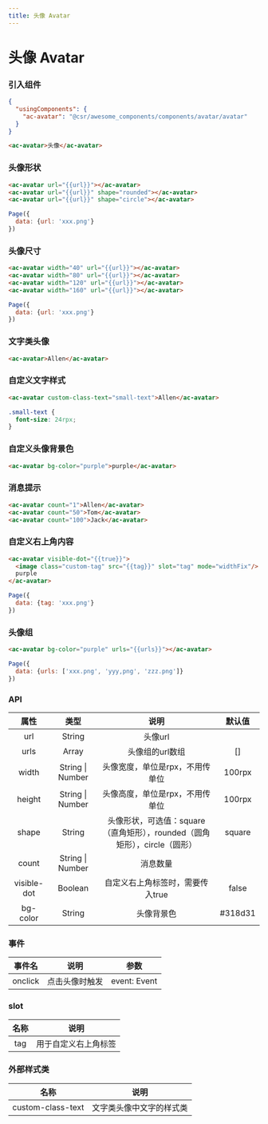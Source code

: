 ```yaml
---
title: 头像 Avatar
---
```


# 头像 Avatar
### 引入组件

```json
{
  "usingComponents": {
    "ac-avatar": "@csr/awesome_components/components/avatar/avatar"
  }
}
```

```html
<ac-avatar>头像</ac-avatar>
```

### 头像形状

```html
<ac-avatar url="{{url}}"></ac-avatar>
<ac-avatar url="{{url}}" shape="rounded"></ac-avatar>
<ac-avatar url="{{url}}" shape="circle"></ac-avatar>
```

```js
Page({
  data: {url: 'xxx.png'}
})
```

### 头像尺寸

```html
<ac-avatar width="40" url="{{url}}"></ac-avatar>
<ac-avatar width="80" url="{{url}}"></ac-avatar>
<ac-avatar width="120" url="{{url}}"></ac-avatar>
<ac-avatar width="160" url="{{url}}"></ac-avatar>
```

```js
Page({
  data: {url: 'xxx.png'}
})
```

### 文字类头像

```html
<ac-avatar>Allen</ac-avatar>
```

### 自定义文字样式

```html
<ac-avatar custom-class-text="small-text">Allen</ac-avatar>
```

```css
.small-text {
  font-size: 24rpx;
}
```

### 自定义头像背景色

```html
<ac-avatar bg-color="purple">purple</ac-avatar>
```

### 消息提示

```html
<ac-avatar count="1">Allen</ac-avatar>
<ac-avatar count="50">Tom</ac-avatar>
<ac-avatar count="100">Jack</ac-avatar>
```

### 自定义右上角内容

```html
<ac-avatar visible-dot="{{true}}">
  <image class="custom-tag" src="{{tag}}" slot="tag" mode="widthFix"/>
  purple
</ac-avatar>
```

```js
Page({
  data: {tag: 'xxx.png'}
})
```

### 头像组

```html
<ac-avatar bg-color="purple" urls="{{urls}}"></ac-avatar>
```

```js
Page({
  data: {urls: ['xxx.png', 'yyy,png', 'zzz.png']}
})
```


### API
| 属性 | 类型 | 说明 | 默认值 |
| :---: | :----: | :----: | :----: |
| url | String | 头像url |
| urls | Array | 头像组的url数组 | []
| width | String \| Number | 头像宽度，单位是rpx，不用传单位 | 100rpx
| height | String \| Number | 头像高度，单位是rpx，不用传单位 | 100rpx
| shape | String | 头像形状，可选值：square（直角矩形），rounded（圆角矩形），circle（圆形） | square
| count | String \| Number | 消息数量 | 
| visible-dot | Boolean | 自定义右上角标签时，需要传入true | false
| bg-color | String | 头像背景色 | #318d31

### 事件
| 事件名  | 说明 | 参数 |
| :---: | :----: | :----: |
| onclick | 点击头像时触发 | event: Event


### slot

| 名称 | 说明 |
| :---: | :----: |
| tag | 用于自定义右上角标签 | 

### 外部样式类

| 名称 | 说明 |
| :---: | :----: |
| custom-class-text | 文字类头像中文字的样式类 |



